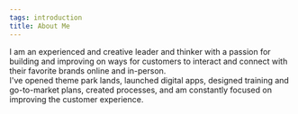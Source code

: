 ```yaml
---
tags: introduction
title: About Me
---
```


I am an experienced and creative leader and thinker with a passion for building and improving on ways for customers to interact and connect with their favorite brands online and in-person.
\
I've opened theme park lands, launched digital apps, designed training and go-to-market plans, created processes, and am constantly focused on improving the customer experience.
